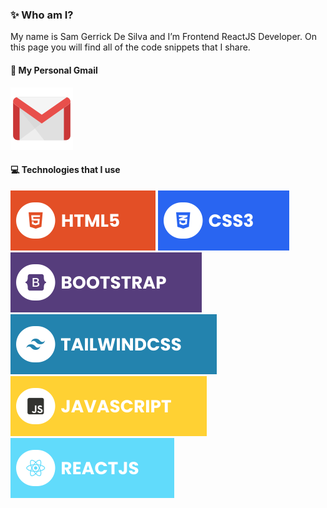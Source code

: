 ### ✨ Who am I?

My name is Sam Gerrick De Silva and I’m Frontend ReactJS Developer. On this page you will find all of the code snippets that I share.

#### 🔗 My Personal Gmail

[![Gmail](./assets/gmail.svg)](mailto:desilva.sam17.sgds@gmail.com)

#### 💻 Technologies that I use

[![HTML5](./assets/html.svg)](https://en.wikipedia.org/wiki/HTML5#:~:text=HTML5%20is%20a%20markup%20language,as%20the%20HTML%20Living%20Standard.) ![CSS3](./assets/css.svg) ![Bootstrap](./assets/bootstrap.svg) ![TailwindCSS](./assets/tailwind.svg) ![JavaScript](./assets/javascript.svg) ![React](./assets/react.svg)
